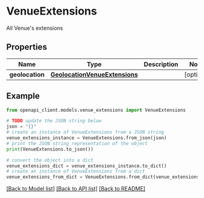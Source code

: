 # VenueExtensions

All Venue's extensions

## Properties

Name | Type | Description | Notes
------------ | ------------- | ------------- | -------------
**geolocation** | [**GeolocationVenueExtensions**](GeolocationVenueExtensions.md) |  | [optional] 

## Example

```python
from openapi_client.models.venue_extensions import VenueExtensions

# TODO update the JSON string below
json = "{}"
# create an instance of VenueExtensions from a JSON string
venue_extensions_instance = VenueExtensions.from_json(json)
# print the JSON string representation of the object
print(VenueExtensions.to_json())

# convert the object into a dict
venue_extensions_dict = venue_extensions_instance.to_dict()
# create an instance of VenueExtensions from a dict
venue_extensions_from_dict = VenueExtensions.from_dict(venue_extensions_dict)
```
[[Back to Model list]](../README.md#documentation-for-models) [[Back to API list]](../README.md#documentation-for-api-endpoints) [[Back to README]](../README.md)


